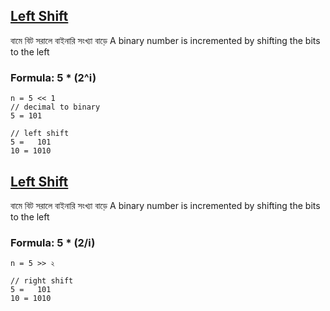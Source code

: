 ##  [Left Shift](https://youtu.be/nM4MIp-p2O4?list=PL0G2Ga9ALv6kKWhJAkxU1ZUcwYu7ZFx5N)
বামে বিট সরালে বাইনারি সংখ্যা বাড়ে
A binary number is incremented by shifting the bits to the left
### Formula: 5 * (2^i)
```
n = 5 << 1
// decimal to binary
5 = 101

// left shift 
5 =   101
10 = 1010 

```


##  [Left Shift](https://youtu.be/nM4MIp-p2O4?list=PL0G2Ga9ALv6kKWhJAkxU1ZUcwYu7ZFx5N)
বামে বিট সরালে বাইনারি সংখ্যা বাড়ে
A binary number is incremented by shifting the bits to the left
### Formula: 5 * (2/i)
```
n = 5 >> ২

// right shift 
5 =   101
10 = 1010